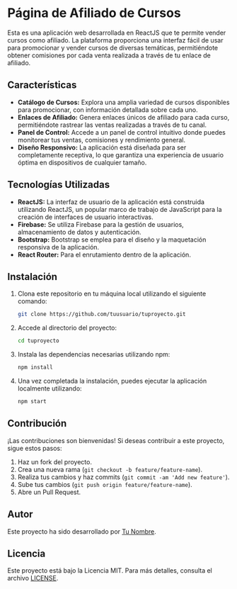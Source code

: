 # Página de Afiliado de Cursos

Esta es una aplicación web desarrollada en ReactJS que te permite vender cursos como afiliado. La plataforma proporciona una interfaz fácil de usar para promocionar y vender cursos de diversas temáticas, permitiéndote obtener comisiones por cada venta realizada a través de tu enlace de afiliado.

## Características

- **Catálogo de Cursos:** Explora una amplia variedad de cursos disponibles para promocionar, con información detallada sobre cada uno.
- **Enlaces de Afiliado:** Genera enlaces únicos de afiliado para cada curso, permitiéndote rastrear las ventas realizadas a través de tu canal.
- **Panel de Control:** Accede a un panel de control intuitivo donde puedes monitorear tus ventas, comisiones y rendimiento general.
- **Diseño Responsivo:** La aplicación está diseñada para ser completamente receptiva, lo que garantiza una experiencia de usuario óptima en dispositivos de cualquier tamaño.

## Tecnologías Utilizadas

- **ReactJS:** La interfaz de usuario de la aplicación está construida utilizando ReactJS, un popular marco de trabajo de JavaScript para la creación de interfaces de usuario interactivas.
- **Firebase:** Se utiliza Firebase para la gestión de usuarios, almacenamiento de datos y autenticación.
- **Bootstrap:** Bootstrap se emplea para el diseño y la maquetación responsiva de la aplicación.
- **React Router:** Para el enrutamiento dentro de la aplicación.

## Instalación

1. Clona este repositorio en tu máquina local utilizando el siguiente comando:

   ```bash
   git clone https://github.com/tuusuario/tuproyecto.git
   ```

2. Accede al directorio del proyecto:

   ```bash
   cd tuproyecto
   ```

3. Instala las dependencias necesarias utilizando npm:

   ```bash
   npm install
   ```

4. Una vez completada la instalación, puedes ejecutar la aplicación localmente utilizando:

   ```bash
   npm start
   ```

## Contribución

¡Las contribuciones son bienvenidas! Si deseas contribuir a este proyecto, sigue estos pasos:

1. Haz un fork del proyecto.
2. Crea una nueva rama (`git checkout -b feature/feature-name`).
3. Realiza tus cambios y haz commits (`git commit -am 'Add new feature'`).
4. Sube tus cambios (`git push origin feature/feature-name`).
5. Abre un Pull Request.

## Autor

Este proyecto ha sido desarrollado por [Tu Nombre](https://github.com/tuusuario).

## Licencia

Este proyecto está bajo la Licencia MIT. Para más detalles, consulta el archivo [LICENSE](LICENSE).
